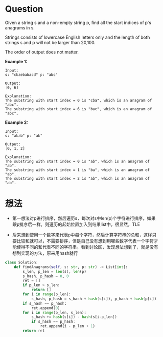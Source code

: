 # Question

Given a string s and a non-empty string p, find all the start indices of p's anagrams in s.

Strings consists of lowercase English letters only and the length of both strings s and p will not be larger than 20,100.

The order of output does not matter.

**Example 1:**

    Input:
    s: "cbaebabacd" p: "abc"

    Output:
    [0, 6]

    Explanation:
    The substring with start index = 0 is "cba", which is an anagram of "abc".
    The substring with start index = 6 is "bac", which is an anagram of "abc".

**Example 2:**

    Input:
    s: "abab" p: "ab"

    Output:
    [0, 1, 2]

    Explanation:
    The substring with start index = 0 is "ab", which is an anagram of "ab".
    The substring with start index = 1 is "ba", which is an anagram of "ab".
    The substring with start index = 2 is "ab", which is an anagram of "ab".

# 想法

* 第一想法对p进行排序，然后遍历s，每次对s中len(p)个字符进行排序，如果跟p排序后一样，则遍历的起始位置加入到结果list中。很显然，TLE

* 后来想到使用一个数字来代表p中每个字符，然后计算字符串的总和，这样只要比较和就可以，不需要排序，但是自己没有想到用哪些数字代表一个字符才能使得不同的和代表不同的字符串。看到讨论区，发现想法想到了，就是没有想到实现的方法，原来用hash就行

```python
class Solution:
    def findAnagrams(self, s: str, p: str) -> List[int]:
        s_len, p_len = len(s), len(p)
        s_hash, p_hash = 0, 0
        ret = []
        if p_len > s_len:
            return []
        for i in range(p_len):
            s_hash, p_hash = s_hash + hash(s[i]), p_hash + hash(p[i])
        if s_hash == p_hash:
            ret.append(0)
        for i in range(p_len, s_len):
            s_hash += hash(s[i]) - hash(s[i-p_len])
            if s_hash == p_hash:
                ret.append(i - p_len + 1)
        return ret
```